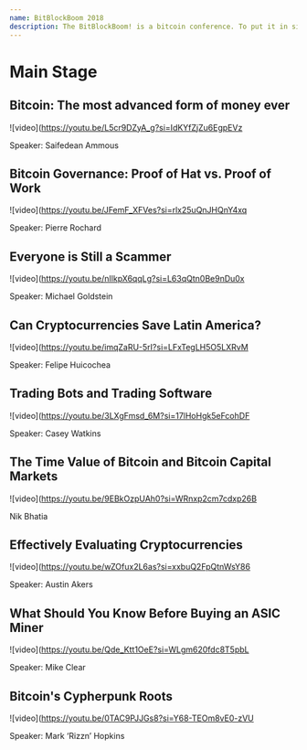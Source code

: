 ```yaml
--- 
name: BitBlockBoom 2018
description: The BitBlockBoom! is a bitcoin conference. To put it in simple terms this conference is only for people who are interested in Bitcoin. Attendees range from people highly known and heavily involved in Bitcoin, to people who are just trying to learn what bitcoin is all about. You will not find anyone shilling shitcoins or NFTs. This is a True Bitcoin Conference. BitBlockBoom has created a wonderful atmosphere to meet and discuss bitcoin with the speakers and other bitcoiners. 
---
```


# Main Stage 

## Bitcoin: The most advanced form of money ever

![video](https://youtu.be/L5cr9DZyA_g?si=IdKYfZjZu6EgpEVz

Speaker: Saifedean Ammous

## Bitcoin Governance: Proof of Hat vs. Proof of Work

![video](https://youtu.be/JFemF_XFVes?si=rlx25uQnJHQnY4xq

Speaker: Pierre Rochard

## Everyone is Still a Scammer

![video](https://youtu.be/nIlkpX6qqLg?si=L63qQtn0Be9nDu0x

Speaker: Michael Goldstein 

## Can Cryptocurrencies Save Latin America?

![video](https://youtu.be/imqZaRU-5rI?si=LFxTegLH5O5LXRvM

Speaker: Felipe Huicochea

## Trading Bots and Trading Software

![video](https://youtu.be/3LXgFmsd_6M?si=17lHoHgk5eFcohDF

Speaker: Casey Watkins

## The Time Value of Bitcoin and Bitcoin Capital Markets

![video](https://youtu.be/9EBkOzpUAh0?si=WRnxp2cm7cdxp26B

Nik Bhatia

## Effectively Evaluating Cryptocurrencies

![video](https://youtu.be/wZOfux2L6as?si=xxbuQ2FpQtnWsY86

Speaker: Austin Akers

## What Should You Know Before Buying an ASIC Miner

![video](https://youtu.be/Qde_Ktt1OeE?si=WLgm620fdc8T5pbL

Speaker: Mike Clear

## Bitcoin's Cypherpunk Roots 

![video](https://youtu.be/0TAC9PJJGs8?si=Y68-TEOm8vE0-zVU

Speaker: Mark ‘Rizzn’ Hopkins